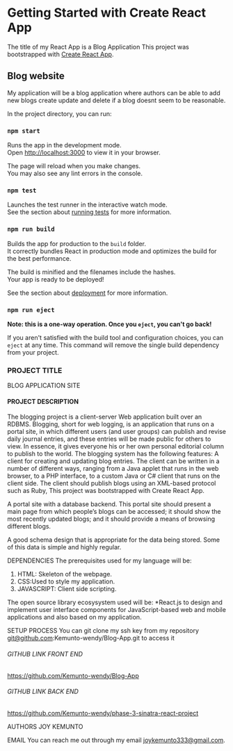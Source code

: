 # Getting Started with Create React App
The title of my React App is a Blog Application
This project was bootstrapped with [Create React App](https://github.com/facebook/create-react-app).

## Blog website
My application will be a blog application where authors can be able to add new blogs create update and delete if a blog doesnt seem to be reasonable.

In the project directory, you can run:

### `npm start`

Runs the app in the development mode.\
Open [http://localhost:3000](http://localhost:3000) to view it in your browser.

The page will reload when you make changes.\
You may also see any lint errors in the console.

### `npm test`

Launches the test runner in the interactive watch mode.\
See the section about [running tests](https://facebook.github.io/create-react-app/docs/running-tests) for more information.

### `npm run build`

Builds the app for production to the `build` folder.\
It correctly bundles React in production mode and optimizes the build for the best performance.

The build is minified and the filenames include the hashes.\
Your app is ready to be deployed!

See the section about [deployment](https://facebook.github.io/create-react-app/docs/deployment) for more information.

### `npm run eject`

**Note: this is a one-way operation. Once you `eject`, you can't go back!**

If you aren't satisfied with the build tool and configuration choices, you can `eject` at any time. This command will remove the single build dependency from your project.

### PROJECT TITLE
BLOG APPLICATION SITE

#### PROJECT DESCRIPTION
The blogging project is a client-server Web application built over an RDBMS.  Blogging, short for web logging, is an application that runs on a portal site, in which different users (and user groups) can publish and revise daily journal entries, and these entries will be made public for others to view.  In essence, it gives everyone his or her own personal editorial column to publish to the world. The blogging system has the following features:
A client for creating and updating blog entries.  The client can be written in a number of different ways, ranging from a Java applet that runs in the web browser, to a PHP interface, to a custom Java or C# client that runs on the client side.  The client should publish blogs using an XML-based protocol such as Ruby, This project was bootstrapped with Create React App.

A portal site with a database backend.  This portal site should present a main page from which people’s blogs can be accessed; it should show the most recently updated blogs; and it should provide a means of browsing different blogs.


A good schema design that is appropriate for the data being stored.  Some of this data is simple and highly regular.


DEPENDENCIES
The prerequisites used for my language will be:
1. HTML: Skeleton of the webpage.
2. CSS:Used to style my application.
3. JAVASCRIPT: Client side scripting.


The open source library ecosysystem used will be:
*React.js to design and implement user interface components for JavaScript-based web and mobile applications and also based on my application.

SETUP PROCESS
You can git clone my ssh key from my repository git@github.com:Kemunto-wendy/Blog-App.git to access it

###### GITHUB LINK FRONT END
https://github.com/Kemunto-wendy/Blog-App

###### GITHUB LINK BACK END
https://github.com/Kemunto-wendy/phase-3-sinatra-react-project


AUTHORS
JOY KEMUNTO

EMAIL
You can reach me out through my email joykemunto333@gmail.com.
